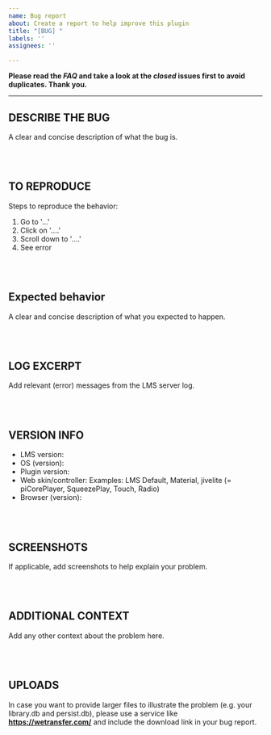 ```yaml
---
name: Bug report
about: Create a report to help improve this plugin
title: "[BUG] "
labels: ''
assignees: ''

---
```


**Please read the *FAQ* and take a look at the *closed* issues first to avoid duplicates. Thank you.**

---

## **DESCRIBE THE BUG** ##
A clear and concise description of what the bug is.



<br><br>
## **TO REPRODUCE** ##
Steps to reproduce the behavior:
1. Go to '...'
2. Click on '....'
3. Scroll down to '....'
4. See error



<br><br>
## **Expected behavior** ##
A clear and concise description of what you expected to happen.



<br><br>
## **LOG EXCERPT** ##
Add relevant (error) messages from the LMS server log.



<br><br>
## **VERSION INFO** ##
* LMS version:
* OS (version):
* Plugin version:
* Web skin/controller:     Examples: LMS Default, Material, jivelite (= piCorePlayer, SqueezePlay, Touch, Radio)
* Browser (version):



<br><br>
## **SCREENSHOTS** ##
If applicable, add screenshots to help explain your problem.



<br><br>
## **ADDITIONAL CONTEXT** ##
Add any other context about the problem here.



<br><br>
## **UPLOADS** ##
In case you want to provide larger files to illustrate the problem (e.g. your library.db and persist.db), please use a service like **https://wetransfer.com/** and include the download link in your bug report.
<br>